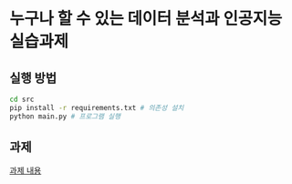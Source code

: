# 누구나 할 수 있는 데이터 분석과 인공지능 실습과제

## 실행 방법

```sh
cd src
pip install -r requirements.txt # 의존성 설치
python main.py # 프로그램 실행
```

## 과제

[과제 내용](./MISSION.md)
